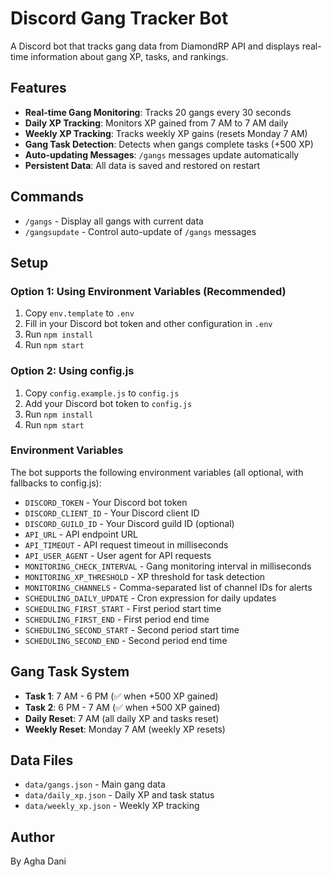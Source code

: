# Discord Gang Tracker Bot

A Discord bot that tracks gang data from DiamondRP API and displays real-time information about gang XP, tasks, and rankings.

## Features

- **Real-time Gang Monitoring**: Tracks 20 gangs every 30 seconds
- **Daily XP Tracking**: Monitors XP gained from 7 AM to 7 AM daily
- **Weekly XP Tracking**: Tracks weekly XP gains (resets Monday 7 AM)
- **Gang Task Detection**: Detects when gangs complete tasks (+500 XP)
- **Auto-updating Messages**: `/gangs` messages update automatically
- **Persistent Data**: All data is saved and restored on restart

## Commands

- `/gangs` - Display all gangs with current data
- `/gangsupdate` - Control auto-update of `/gangs` messages

## Setup

### Option 1: Using Environment Variables (Recommended)

1. Copy `env.template` to `.env`
2. Fill in your Discord bot token and other configuration in `.env`
3. Run `npm install`
4. Run `npm start`

### Option 2: Using config.js

1. Copy `config.example.js` to `config.js`
2. Add your Discord bot token to `config.js`
3. Run `npm install`
4. Run `npm start`

### Environment Variables

The bot supports the following environment variables (all optional, with fallbacks to config.js):

- `DISCORD_TOKEN` - Your Discord bot token
- `DISCORD_CLIENT_ID` - Your Discord client ID
- `DISCORD_GUILD_ID` - Your Discord guild ID (optional)
- `API_URL` - API endpoint URL
- `API_TIMEOUT` - API request timeout in milliseconds
- `API_USER_AGENT` - User agent for API requests
- `MONITORING_CHECK_INTERVAL` - Gang monitoring interval in milliseconds
- `MONITORING_XP_THRESHOLD` - XP threshold for task detection
- `MONITORING_CHANNELS` - Comma-separated list of channel IDs for alerts
- `SCHEDULING_DAILY_UPDATE` - Cron expression for daily updates
- `SCHEDULING_FIRST_START` - First period start time
- `SCHEDULING_FIRST_END` - First period end time
- `SCHEDULING_SECOND_START` - Second period start time
- `SCHEDULING_SECOND_END` - Second period end time

## Gang Task System

- **Task 1**: 7 AM - 6 PM (✅ when +500 XP gained)
- **Task 2**: 6 PM - 7 AM (✅ when +500 XP gained)
- **Daily Reset**: 7 AM (all daily XP and tasks reset)
- **Weekly Reset**: Monday 7 AM (weekly XP resets)

## Data Files

- `data/gangs.json` - Main gang data
- `data/daily_xp.json` - Daily XP and task status
- `data/weekly_xp.json` - Weekly XP tracking

## Author

By Agha Dani
